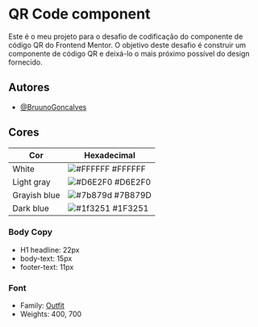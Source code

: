
# QR Code component

Este é o meu projeto para o desafio de codificação do componente de código QR do Frontend Mentor. O objetivo deste desafio é construir um componente de código QR e deixá-lo o mais próximo possível do design fornecido.


## Autores

- [@BruunoGoncalves](https://github.com/BruunoGoncalves)

## Cores

| Cor               | Hexadecimal                                                |
| ----------------- | ---------------------------------------------------------------- |
| White      | ![#FFFFFF](https://via.placeholder.com/10/ffffff?text=+) #FFFFFF |
| Light gray       | ![#D6E2F0](https://via.placeholder.com/10/d6e2f0?text=+) #D6E2F0 |
| Grayish blue       | ![#7b879d](https://via.placeholder.com/10/7b879d?text=+) #7B879D|
| Dark blue       | ![#1f3251](https://via.placeholder.com/10/1f3251?text=+) #1F3251 |




### Body Copy

- H1 headline: 22px
- body-text: 15px
- footer-text: 11px

### Font

- Family: [Outfit](https://fonts.google.com/specimen/Outfit)
- Weights: 400, 700